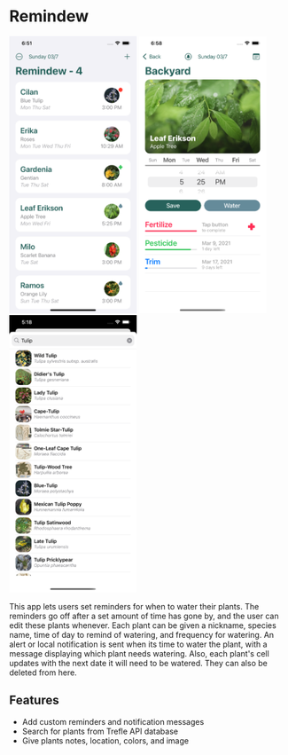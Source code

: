 # Remindew

<img src="ScreenShots/6.5inch-MainScreenshot-iPhone11ProMax- copy.png" height="500" width="230"/> <img src="ScreenShots/6.5inch-DetailScreenShot-iPhone11ProMax copy.png" height="500" width="230"/> <img src="ScreenShots/6.5inch-SearchScreenShot-iPhone11ProMax copy.png" height="500" width="230"/>

This app lets users set reminders for when to water their plants. The reminders go off after a set amount of time has gone by, and the user can edit these plants whenever. Each plant can be given a nickname, species name, time of day to remind of watering, and frequency for watering. An alert or local notification is sent when its time to water the plant, with a message displaying which plant needs watering. Also, each plant's cell updates with the next date it will need to be watered. They can also be deleted from here.

## Features

- Add custom reminders and notification messages
- Search for plants from Trefle API database
- Give plants notes, location, colors, and image
